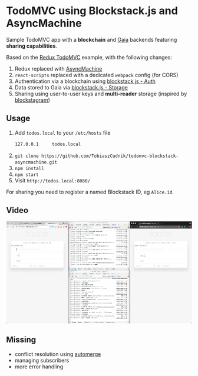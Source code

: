 # TodoMVC using Blockstack.js and AsyncMachine

Sample TodoMVC app with a **blockchain** and [Gaia](https://github.com/blockstack/gaia) backends featuring **sharing capabilities**.

Based on the [Redux TodoMVC](https://github.com/reduxjs/redux/tree/master/examples/todomvc) example, with the following changes:

1. Redux replaced with [AsyncMachine](https://github.com/TobiaszCudnik/asyncmachine)
1. `react-scripts` replaced with a dedicated `webpack` config (for CORS)
1. Authentication via a blockchain using [blockstack.js - Auth](https://github.com/blockstack/blockstack.js)
1. Data stored to Gaia via [blockstack.js - Storage](https://github.com/blockstack/blockstack.js)
1. Sharing using user-to-user keys and **multi-reader** storage (inspired by [blockstagram](https://medium.com/@stadolf/blockstagram-berlin-blockstack-hackathon-b65094079cb0))

## Usage

1. Add `todos.local` to your `/etc/hosts` file
	```bash
	127.0.0.1     todos.local
	```
1. `git clone https://github.com/TobiaszCudnik/todomvc-blockstack-asyncmachine.git`
1. `npm install`
1. `npm start`
1. Visit `http://todos.local:8080/`

For sharing you need to register a named Blockstack ID, eg `Alice.id`.

## Video

[![video](https://raw.githubusercontent.com/TobiaszCudnik/todomvc-blockstack-asyncmachine/gh-pages/thumb.png)](https://github.com/TobiaszCudnik/todomvc-blockstack-asyncmachine/blob/gh-pages/todomvc-bs-am.mp4?raw=true)

## Missing

- conflict resolution using [automerge](https://github.com/automerge/automerge)
- managing subscribers
- more error handling
